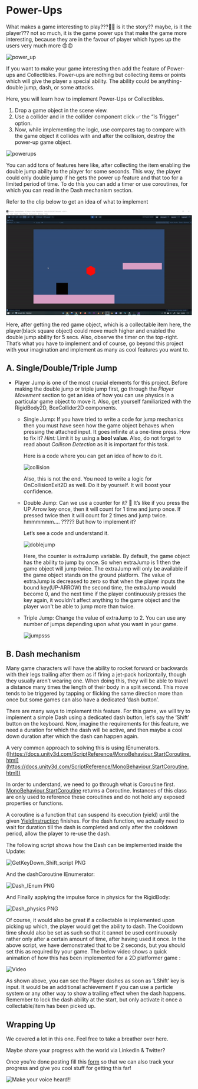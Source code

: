 # Power-Ups

What makes a game interesting to play???🤔🤔 is it the story?? maybe, is it the player??? not so much, it is the game power ups that make the game more interesting, because they are in the favour of player which hypes up the users very much more 😍😍
    <br>
    
![power_up](https://media.giphy.com/media/Ri9WBdFdDVEpVUfE07/giphy.gif)

If you want to make your game interesting then add the feature of Power-ups and Collectibles. Power-ups are nothing but collecting items or points which will give the player a special ability. The ability could be anything- double jump, dash, or some attacks. 

Here, you will learn how to implement Power-Ups or Collectibles.

1. Drop a game object in the scene view.
2. Use a collider and in the collider component click ✅ the “Is Trigger” option.
3. Now, while implementing the logic, use compares tag to compare with the game object it collides with and after the collision, destroy the power-up game object.

![powerups](https://user-images.githubusercontent.com/44625252/152814423-612839ee-044f-4050-9c20-e8161c8d5e25.png)

You can add tons of features here like, after collecting the item enabling the double jump ability to the player for some seconds. This way, the player could only double jump if he gets the power up feature and that too for a limited period of time. To do this you can add a timer or use coroutines, for which you can read in the Dash mechanism section. 

Refer to the clip below to get an idea of what to implement

![double jump video](./gifs/doubleJump.gif)

Here, after getting the red game object, which is a collectable item here, the player(black square object) could move much higher and enabled the double jump ability for 5 secs. Also, observe the timer on the top-right. That’s what you have to implement and of course, go beyond this project with your imagination and implement as many as cool features you want to.  

## A. Single/Double/Triple Jump

- Player Jump is one of the most crucial elements for this project. Before making the double jump or triple jump first, go through the *Player Movement* section to get an idea of how you can use physics in a particular game object to move it. Also, get yourself familiarized with the RigidBody2D, BoxCollider2D components.
    - Single Jump: If you have tried to write a code for jump mechanics then you must have seen how the game object behaves when pressing the attached input. It goes infinite at a one-time press. How to fix it? *Hint:* Limit it by using a **bool value**. Also, do not forget to read about *Collison Detection* as it is important for this task.
        
        Here is a code where you can get an idea of how to do it.
        
        ![collision](https://user-images.githubusercontent.com/44625252/152814775-ba198674-bb92-4e76-bd7e-02d9896ab640.png)

        Also, this is not the end. You need to write a logic for OnCollisionExit2D as well. Do it by yourself. It will boost your confidence.

    - Double Jump: Can we use a counter for it? 🤔 It’s like if you press the UP Arrow key once, then it will count for 1 time and jump once. If pressed twice then it will count for 2 times and jump twice. hmmmmmm.... ????? But how to implement it?
    
        Let’s see a code and understand it.
        
        ![doblejump](https://user-images.githubusercontent.com/44625252/152814891-30ebacac-d1cf-4679-b2de-20c4fd57e04f.png)
        
        Here, the counter is extraJump variable. By default, the game object has the ability to jump by once. So when extraJump is 1 then the game object will jump twice. The extraJump will only be available if the game object stands on the ground platform. The value of extraJump is decreased to zero so that when the player inputs the bound key(UP-ARROW) the second time, the extraJump would become 0, and the next time if the player continuously presses the key again, it wouldn't affect anything to the game object and the player won't be able to jump more than twice.
        
    - Triple Jump: Change the value of extraJump to 2. 
      You can use any number of jumps depending upon what you want in your game.
      
      ![jumpsss](https://user-images.githubusercontent.com/44625252/152815263-4cd31bb1-9d4f-4352-af3e-ac3befcec2d3.png)


## B. Dash mechanism

Many game characters will have the ability to rocket forward or backwards with their legs trailing after them as if firing a jet-pack horizontally, though they usually aren’t wearing one. When doing this, they will be able to travel a distance many times the length of their body in a split second. This move tends to be triggered by tapping or flicking the same direction more than once but some games can also have a dedicated ‘dash button’.

There are many ways to implement this feature. For this game, we will try to implement a simple Dash using a dedicated dash button, let’s say the ‘Shift’ button on the keyboard. Now, imagine the requirements for this feature, we need a duration for which the dash will be active, and then maybe a cool down duration after which the dash can happen again.

A very common approach to solving this is using IEnumerators. ([https://docs.unity3d.com/ScriptReference/MonoBehaviour.StartCoroutine.html](https://docs.unity3d.com/ScriptReference/MonoBehaviour.StartCoroutine.html))

In order to understand, we need to go through what is Coroutine first. [MonoBehaviour.StartCoroutine](https://docs.unity3d.com/ScriptReference/MonoBehaviour.StartCoroutine.html) returns a Coroutine. Instances of this class are only used to reference these coroutines and do not hold any exposed properties or functions.

A coroutine is a function that can suspend its execution (yield) until the given [YieldInstruction](https://docs.unity3d.com/ScriptReference/YieldInstruction.html) finishes. For the dash function, we actually need to wait for duration till the dash is completed and only after the cooldown period, allow the player to re-use the dash.

The following script shows how the Dash can be implemented inside the Update:

![GetKeyDown_Shift_script PNG](https://user-images.githubusercontent.com/44625252/152815489-e2b007c4-5c18-49e1-9579-46955f3902c3.png)

And the dashCoroutine IEnumerator: 

![Dash_IEnum PNG](https://user-images.githubusercontent.com/44625252/152815582-49a9dcf8-8bc7-4ae1-9630-cd3676077012.png)

And Finally applying the impulse force in physics for the RigidBody: 

![Dash_physics PNG](https://user-images.githubusercontent.com/44625252/152815711-32a42119-8087-40ef-b5e9-320d66210155.png)

Of course, it would also be great if a collectable is implemented upon picking up which, the player would get the ability to dash. The Cooldown time should also be set as such so that it cannot be used continuously rather only after a certain amount of time, after having used it once. In the above script, we have demonstrated that to be 2 seconds, but you should set this as required by your game. The below video shows a quick animation of how this has been implemented for a 2D platformer game : 

![Video](./gifs/video1.gif)

As shown above, you can see the Player dashes as soon as ‘LShift’ key is input. It would be an additional achievement if you can use a particle system or any other way to show a trailing effect when the dash happens. Remember to lock the dash ability at the start, but only activate it once a collectable/item has been picked up.


## Wrapping Up
   
We covered a lot in this one. Feel free to take a breather over here.

Maybe share your progress with the world via LinkedIn & Twitter?

Once you're done posting fill this [form](https://airtable.com/shrXGSkgf5NClpoIU) so that we can also track your progress and give you cool stuff for getting this far!

![Make your voice heard!!](https://media.giphy.com/media/p5prNWu4HTgISuounZ/giphy.gif)